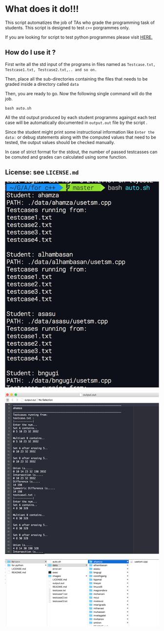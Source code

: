 What does it do!!!
=======================
This script automatizes the job of TAs who grade the programming task of students.
This script is designed to test `c++` porgrammes only. 

If you are looking for script to test python programmes please visit  [HERE.](https://github.com/aerolalit/Auto-Testing/tree/master/for%20python)



How do I use it ?
--------------------

First write all the std input of the programs in files named as `Testcase.txt, Testcase1.txt, Testcase2.txt,.. and so on.`

Then, place all the sub-directories containing the files that needs to be graded inside a directory called `data`

Then, you are ready to go. Now the following single command will do the job.

	bash auto.sh

All the std output produced by each student programms againgst each test case will be automatically documented in `output.out` file by the script .

Since the student might print some instructional information like `Enter the data:` or debug statements along with the computed values that need to be tested, the output values should be checked manually. 

In case of strict format for the stdout, the number of passed testcasses can be comuted and grades can calculated using some function.

License: see `LICENSE.md`
---------------------------------

![alt text](https://github.com/aerolalit/Auto-Testing/blob/master/for%20c++/images/script%20running.png)


![alt text](https://github.com/aerolalit/Auto-Testing/blob/master/for%20c++/images/output.png)

![alt text](https://github.com/aerolalit/Auto-Testing/blob/master/for%20c%2B%2B/images/file%20structure.png)
